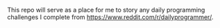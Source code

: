 This repo will serve as a place for me to story any daily programming challenges I complete from https://www.reddit.com/r/dailyprogrammer/. 